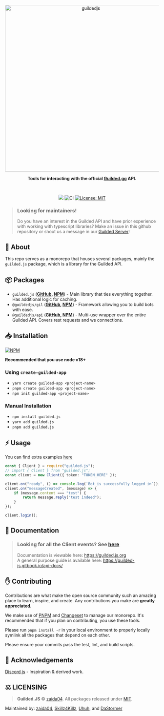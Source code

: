 <div align="center">
    <img src="https://raw.githubusercontent.com/zaida04/guilded.js/main/static/readme-header.png" width="546" alt="guildedjs"/>
    <p><b>Tools for interacting with the official <a href="https://www.guilded.gg/">Guilded.gg</a> API.</b></p>  
    <br />
    <p>
        <a href="https://www.guilded.gg/i/k1ber4Jp"><img src="https://shields.yoki-labs.xyz/shields/i/k1ber4Jp?style=flat"></a>
        <img src="https://github.com/zaida04/guilded.js/actions/workflows/ci.yml/badge.svg" alt="CI">
        <a href="https://opensource.org/licenses/MIT"><img src="https://img.shields.io/badge/License-MIT-yellow.svg" alt="License: MIT"></a><br>
    </p>
</div>

> ### Looking for maintainers!
>
> Do you have an interest in the Guilded API and have prior experience with working with typescript libraries? Make an issue in this github repository or shoot us a message in our [Guilded Server](https://www.guilded.gg/guildedjs)!

## 📝 About

This repo serves as a monorepo that houses several packages, mainly the `guilded.js` package, which is a library for the Guilded API.

## 📦 Packages

-   `guilded.js` (**[GitHub](https://github.com/zaida04/guilded.js/tree/main/packages/guilded.js#readme), [NPM](https://www.npmjs.com/package/guilded.js)**) - Main library that ties everything together. Has additional logic for caching.
-   `@guildedjs/gil` (**[GitHub](https://github.com/zaida04/guilded.js/tree/main/packages/gil#readme), [NPM](https://www.npmjs.com/package/@guildedjs/gil)**) - Framework allowing you to build bots with ease.
-   `@guildedjs/api` (**[GitHub](https://github.com/zaida04/guilded.js/tree/main/packages/api#readme), [NPM](https://www.npmjs.com/package/@guildedjs/api)**) - Multi-use wrapper over the entire Guilded API. Covers rest requests and ws connections.

## 📥 Installation

<a href="https://npmjs.org/package/guilded.js"><img src="https://nodei.co/npm/guilded.js.png" alt="NPM"></a>

**Recommended that you use node v18+**

### Using `create-guilded-app`

-   `yarn create guilded-app <project-name>`
-   `pnpm create guilded-app <project-name>`
-   `npm init guilded-app <project-name>`

### Manual Installation

-   `npm install guilded.js`
-   `yarn add guilded.js`
-   `pnpm add guilded.js`

## ⚡ Usage

You can find extra examples [here](https://github.com/guildedjs/examples/tree/main/examples)

```ts
const { Client } = require("guilded.js");
// import { Client } from "guilded.js";
const client = new Client({ token: "TOKEN_HERE" });

client.on("ready", () => console.log(`Bot is successfully logged in`));
client.on("messageCreated", (message) => {
    if (message.content === "test") {
        return message.reply("test indeed");
    }
});

client.login();
```

## 📃 Documentation

> ### Looking for all the Client events? See [here](https://guildedjs.github.io/types/guilded_js.ClientEvents.html)
>
> Documentation is viewable here: https://guilded.js.org  
> A general purpose guide is available here: https://guilded-js.gitbook.io/api-docs/

<!--END GETTING STARTED-->

## ✋ Contributing

Contributions are what make the open source community such an amazing place to learn, inspire, and create. Any contributions you make are **greatly appreciated**.

We make use of [PNPM](https://pnpm.io/) and [Changeset](https://github.com/changesets/changesets) to manage our monorepo. It's recommended that if you plan on contributing, you use these tools.

Please run `pnpm install -r` in your local environment to properly locally symlink all the packages that depend on each other.

Please ensure your commits pass the test, lint, and build scripts.

## 🤝 Acknowledgements

[Discord.js](https://github.com/discordjs/discord.js) - Inspiration & derived work.

## ⚖️ LICENSING

> **Guilded.JS** © [zaida04](https://github.com/zaida04). All packages released under [MIT](https://github.com/zaida04/guilded.js/blob/main/LICENSE).

Maintained by: [zaida04](https://github.com/zaida04), [Skillz4Killz](https://github.com/Skillz4Killz), [Uhuh](https://github.com/Uhuh), and [DaStormer](https://github.com/DaStormer)
